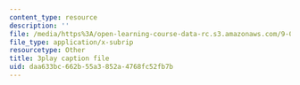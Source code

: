 ```yaml
---
content_type: resource
description: ''
file: /media/https%3A/open-learning-course-data-rc.s3.amazonaws.com/9-00sc-introduction-to-psychology-fall-2011/daa633bc662b55a3852a4768fc52fb7b_MYMYXhR2Ppw.vtt
file_type: application/x-subrip
resourcetype: Other
title: 3play caption file
uid: daa633bc-662b-55a3-852a-4768fc52fb7b
---
```

